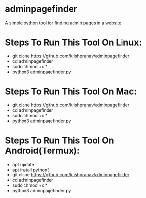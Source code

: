 # adminpagefinder
A simple python tool for finding admin pages in a website

# Steps To Run This Tool On Linux:
- git clone https://github.com/krishpranav/adminpagefinder
- cd adminpagefinder
- sudo chmod +x *
- python3 adminpagefinder.py

# Steps To Run This Tool On Mac:
- git clone https://github.com/krishpranav/adminpagefinder
- cd adminpagefinder
- sudo chmod +x *
- python3 adminpagefinder.py

# Steps To Run This Tool On Android(Termux):
- apt update
- apt install python3
- git clone https://github.com/krishpranav/adminpagefinder
- cd adminpagefinder
- sudo chmod +x *
- python3 adminpagefinder.py

